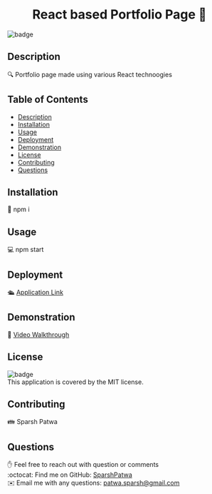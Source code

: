 
<h1 align="center">React based Portfolio Page 👋</h1>

![badge](https://img.shields.io/badge/license-MIT-brightgreen)<br />

## Description
🔍 Portfolio page made using various React technoogies

## Table of Contents
- [Description](#description)
- [Installation](#installation)
- [Usage](#usage)
- [Deployment](#deployment)
- [Demonstration](#demonstration)
- [License](#license)
- [Contributing](#contributing)
- [Questions](#questions)

## Installation
💾 npm i

## Usage
💻 npm start

## Deployment
🛳 [Application Link](PLACEHOLDER)

## Demonstration  
🎥 [Video Walkthrough](NA)

## License
![badge](https://img.shields.io/badge/license-MIT-brightgreen)
<br />
This application is covered by the MIT license. 

## Contributing
👪 Sparsh Patwa

## Questions
✋ Feel free to reach out with question or comments  
:octocat: Find me on GitHub: [SparshPatwa](https://github.com/SparshPatwa)  
✉️ Email me with any questions: patwa.sparsh@gmail.com
